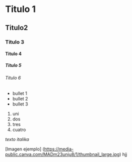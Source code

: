 # Titulo 1 
## Titulo2 
### Titulo 3
#### Titulo 4
##### Titulo 5 
###### Titulo 6

* bullet 1
* bullet 2
* bullet 3
  
1. uni
2. dos
3. tres
4. cuatro 


_texto italika_

[Imagen ejemplo]
(https://media-public.canva.com/MADm23unju8/1/thumbnail_large.jpg)
hjj
